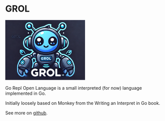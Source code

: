 # GROL
<img src="grol_mascot.png" alt="grol mascot" width="50%">

Go Repl Open Language is a small interpreted (for now) language implemented in Go.

Initially loosely based on Monkey from the Writing an Interpret in Go book.

See more on [github](https://github.com/grol-io/grol/).
